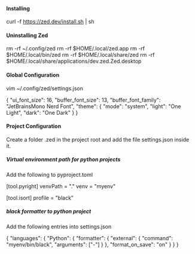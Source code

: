 #### Installing
curl -f https://zed.dev/install.sh | sh

#### Uninstalling Zed
rm -rf ~/.config/zed
rm -rf $HOME/.local/zed.app
rm -rf $HOME/.local/bin/zed
rm -rf $HOME/.local/share/zed
rm -rf $HOME/.local/share/applications/dev.zed.Zed.desktop

#### Global Configuration
vim ~/.config/zed/settings.json

{
  "ui_font_size": 16,
  "buffer_font_size": 13,
  "buffer_font_family": "JetBrainsMono Nerd Font",
  "theme": {
    "mode": "system",
    "light": "One Light",
    "dark": "One Dark"
  }
}

#### Project Configuration
Create a folder .zed in the project root and add the file settings.json inside it. 

##### Virtual environment path for python projects
Add the following to pyproject.toml

[tool.pyright]
venvPath = "."
venv = "myenv"

[tool.isort]
profile = "black"

##### black formatter to python project
Add the following entries into settings.json

{
  "languages": {
    "Python": {
      "formatter": {
        "external": {
          "command": "myenv/bin/black",
          "arguments": ["-"]
        }
      },
      "format_on_save": "on"
    }
  }
}

